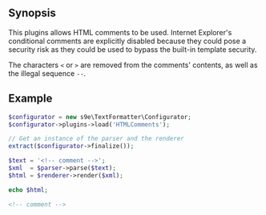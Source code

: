 ## Synopsis

This plugins allows HTML comments to be used. Internet Explorer's conditional comments are explicitly disabled because they could pose a security risk as they could be used to bypass the built-in template security.

The characters `<` or `>` are removed from the comments' contents, as well as the illegal sequence `--`.

## Example

```php
$configurator = new s9e\TextFormatter\Configurator;
$configurator->plugins->load('HTMLComments');

// Get an instance of the parser and the renderer
extract($configurator->finalize());

$text = '<!-- comment -->';
$xml  = $parser->parse($text);
$html = $renderer->render($xml);

echo $html;
```
```html
<!-- comment -->
```
